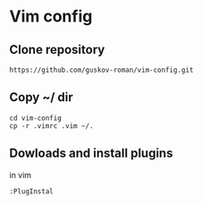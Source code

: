 # Vim config

## Clone repository
```
https://github.com/guskov-roman/vim-config.git
```
## Copy ~/ dir
```
cd vim-config
cp -r .vimrc .vim ~/.
```

## Dowloads and install plugins
in vim
```
:PlugInstal
```

